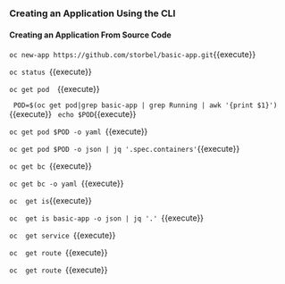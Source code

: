 ### Creating an Application Using the CLI

#### Creating an Application From Source Code

`oc new-app https://github.com/storbel/basic-app.git`{{execute}}

`oc status `{{execute}}


`oc get pod  `{{execute}}

` POD=$(oc get pod|grep basic-app | grep Running | awk '{print $1}')`{{execute}}
` echo $POD`{{execute}}


`oc get pod $POD -o yaml `{{execute}}

`oc get pod $POD -o json | jq '.spec.containers'`{{execute}}

`oc get bc `{{execute}}

`oc get bc -o yaml `{{execute}}

`oc  get is`{{execute}}

`oc  get is basic-app -o json | jq '.' `{{execute}}






`oc  get service `{{execute}}

`oc  get route `{{execute}}

`oc  get route `{{execute}}
